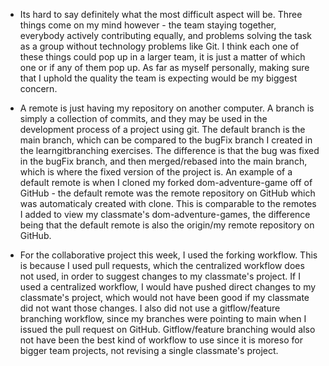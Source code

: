 - Its hard to say definitely what the most difficult aspect will be. Three things come on my mind however - the team staying together, everybody actively contributing equally, and problems solving the task as a group without technology problems like Git. I think each one of these things could pop up in a larger team, it is just a matter of which one or if any of them pop up. As far as myself personally, making sure that I uphold the quality the team is expecting would be my biggest concern.

- A remote is just having my repository on another computer. A branch is simply a collection of commits, and they may be used in the development process of a project using git.
The default branch is the main branch, which can be compared to the bugFix branch I created in the learngitbranching exercises. The difference is that the bug was fixed in the bugFix branch, and then merged/rebased into the main branch, which is where the fixed version of the project is.
An example of a default remote is when I cloned my forked dom-adventure-game off of GitHub - the default remote was the remote repository on GitHub which was automaticaly created with clone. This is comparable to the remotes I added to view my classmate's dom-adventure-games, the difference being that the default remote is also the origin/my remote repository on GitHub.

- For the collaborative project this week, I used the forking workflow. This is because I used pull requests, which the centralized workflow does not used, in order to suggest changes to my classmate's project. If I used a centralized workflow, I would have pushed direct changes to my classmate's project, which would not have been good if my classmate did not want those changes. I also did not use a gitflow/feature branching workflow, since my branches were pointing to main when I issued the pull request on GitHub. Gitflow/feature branching would also not have been the best kind of workflow to use since it is moreso for bigger team projects, not revising a single classmate's project.
